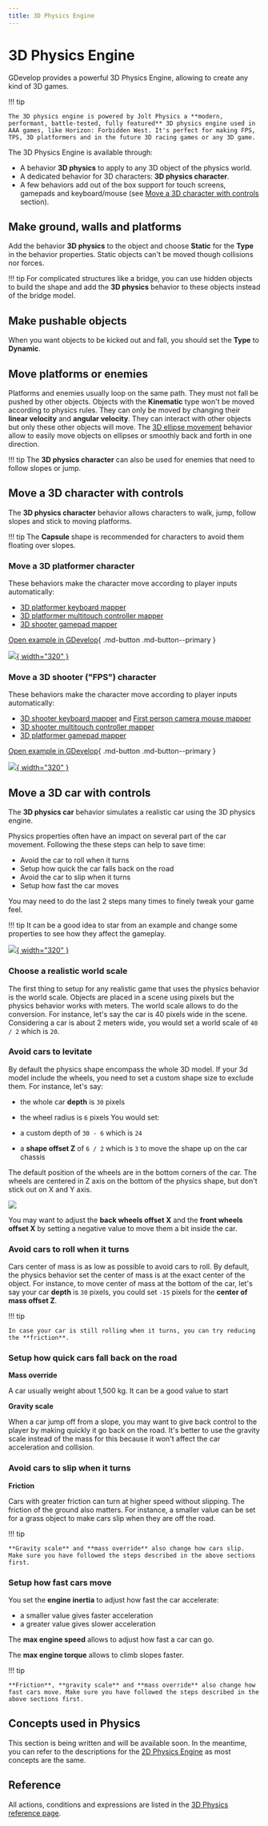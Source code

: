 ```yaml
---
title: 3D Physics Engine
---
```

# 3D Physics Engine

GDevelop provides a powerful 3D Physics Engine, allowing to create any kind of 3D games.

!!! tip 

    The 3D physics engine is powered by Jolt Physics a **modern, performant, battle-tested, fully featured** 3D physics engine used in AAA games, like Horizon: Forbidden West. It's perfect for making FPS, TPS, 3D platformers and in the future 3D racing games or any 3D game.

The 3D Physics Engine is available through:

* A behavior **3D physics** to apply to any 3D object of the physics world.
* A dedicated behavior for 3D characters: **3D physics character**.
* A few behaviors add out of the box support for touch screens, gamepads and keyboard/mouse (see [Move a 3D character with controls](#move-a-3d-character-with-controls) section).


## Make ground, walls and platforms

Add the behavior **3D physics** to the object and choose **Static** for the **Type** in the behavior properties. Static objects can't be moved though collisions nor forces.

!!! tip 
    For complicated structures like a bridge, you can use hidden objects to build the shape and add the **3D physics** behavior to these objects instead of the bridge model.

## Make pushable objects

When you want objects to be kicked out and fall, you should set the **Type** to **Dynamic**.


## Move platforms or enemies

Platforms and enemies usually loop on the same path. They must not fall be pushed by other objects.
Objects with the **Kinematic** type won't be moved according to physics rules. They can only be moved by changing their **linear velocity** and **angular velocity**. They can interact with other objects but only these other objects will move.
The [3D ellipse movement](/gdevelop5/extensions/physics-ellipse-movement3d/) behavior allow to easily move objects on ellipses or smoothly back and forth in one direction.

!!! tip 
    The **3D physics character** can also be used for enemies that need to follow slopes or jump.


## Move a 3D character with controls

The **3D physics character** behavior allows characters to walk, jump, follow slopes and stick to moving platforms.

!!! tip 
    The **Capsule** shape is recommended for characters to avoid them floating over slopes.


### Move a 3D platformer character

These behaviors make the character move according to player inputs automatically:

* [3D platformer keyboard mapper](/gdevelop5/extensions/physics-character3dkey-mapper)
* [3D platformer multitouch controller mapper](/gdevelop5/objects/multitouch-joystick)
* [3D shooter gamepad mapper](/gdevelop5/all-features/gamepad/)

[Open example in GDevelop](https://editor.gdevelop.io/?project=example://3d-platformer){ .md-button .md-button--primary }

[![](platformer3d.png){ width="320" }](https://editor.gdevelop.io/?project=example://3d-platformer)


### Move a 3D shooter ("FPS") character

These behaviors make the character move according to player inputs automatically:

* [3D shooter keyboard mapper](/gdevelop5/extensions/physics-character3dkey-mapper) and [First person camera mouse mapper](/gdevelop5/extensions/mouse-pointer-lock/#first-person-camera-mouse-mapper)
* [3D shooter multitouch controller mapper](/gdevelop5/objects/multitouch-joystick)
* [3D platformer gamepad mapper](/gdevelop5/all-features/gamepad/)

[Open example in GDevelop](https://editor.gdevelop.io/?project=example://3d-first-person){ .md-button .md-button--primary }

[![](first-person.png){ width="320" }](https://editor.gdevelop.io/?project=example://3d-first-person)


## Move a 3D car with controls

The **3D physics car** behavior simulates a realistic car using the 3D physics engine.

Physics properties often have an impact on several part of the car movement. Following the these steps can help to save time:

- Avoid the car to roll when it turns
- Setup how quick the car falls back on the road
- Avoid the car to slip when it turns
- Setup how fast the car moves

You may need to do the last 2 steps many times to finely tweak your game feel.

!!! tip 
    It can be a good idea to star from an example and change some properties to see how they affect the gameplay.

[![](car-coin-hunt.png){ width="320" }](https://editor.gdevelop.io/?project=example://3d-car-coin-hunt)

### Choose a realistic world scale

The first thing to setup for any realistic game that uses the physics behavior is the world scale. Objects are placed in a scene using pixels but the physics behavior works with meters. The world scale allows to do the conversion. For instance, let's say the car is 40 pixels wide in the scene. Considering a car is about 2 meters wide, you would set a world scale of `40 / 2` which is `20`.

### Avoid cars to levitate

By default the physics shape encompass the whole 3D model. If your 3d model include the wheels, you need to set a custom shape size to exclude them. For instance, let's say:

- the whole car **depth** is `30` pixels
- the wheel radius is `6` pixels
You would set:

- a custom depth of `30 - 6` which is `24`
- a **shape offset Z** of `6 / 2` which is `3` to move the shape up on the car chassis

The default position of the wheels are in the bottom corners of the car. The wheels are centered in Z axis on the bottom of the physics shape, but don't stick out on X and Y axis.

![](wheels-default-position.png)

You may want to adjust the **back wheels offset X** and the  **front wheels offset X** by setting a negative value to move them a bit inside the car.

### Avoid cars to roll when it turns

Cars center of mass is as low as possible to avoid cars to roll. By default, the physics behavior set the center of mass is at the exact center of the object. For instance, to move center of mass at the bottom of the car, let's say your car **depth** is `30` pixels, you could set `-15` pixels for the **center of mass offset Z**.

!!! tip

	In case your car is still rolling when it turns, you can try reducing the **friction**.

### Setup how quick cars fall back on the road

**Mass override**

A car usually weight about 1,500 kg. It can be a good value to start

**Gravity scale**

When a car jump off from a slope, you may want to give back control to the player by making quickly it go back on the road. It's better to use the gravity scale instead of the mass for this because it won't affect the car acceleration and collision.

### Avoid cars to slip when it turns

**Friction**

Cars with greater friction can turn at higher speed without slipping. The friction of the ground also matters. For instance, a smaller value can be set for a grass object to make cars slip when they are off the road.

!!! tip

	**Gravity scale** and **mass override** also change how cars slip. Make sure you have followed the steps described in the above sections first.

### Setup how fast cars move

You set the **engine inertia** to adjust how fast the car accelerate:

- a smaller value gives faster acceleration
- a greater value gives slower acceleration

The **max engine speed** allows to adjust how fast a car can go.

The **max engine torque** allows to climb slopes faster.

!!! tip

	**Friction**, **gravity scale** and **mass override** also change how fast cars move. Make sure you have followed the steps described in the above sections first.


## Concepts used in Physics

This section is being written and will be available soon.
In the meantime, you can refer to the descriptions for the [2D Physics Engine](/gdevelop5/behaviors/physics2/) as most concepts are the same.


## Reference

All actions, conditions and expressions are listed in the [3D Physics reference page](/gdevelop5/all-features/physics3d/reference/).
